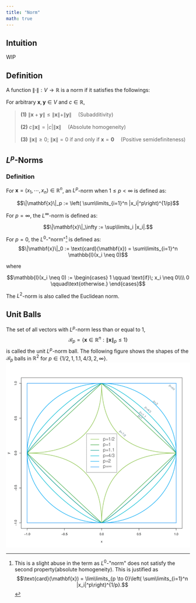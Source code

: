 ```yaml
---
title: "Norm"
math: true
---
```

## Intuition
WIP

## Definition
A function $\|\cdot\|: V\to \mathbb{R}$ is a norm if it satisfies the followings:

For arbitrary $\mathbf{x},\mathbf{y}\in V$ and $c \in \mathbb{R}$,

> **(1)**    $\|\mathbf{x}+\mathbf{y}\| \leq \|\mathbf{x}\| + \|\mathbf{y}\|$ 　(Subadditivity)
>
> **(2)**    $c\|\mathbf{x}\| = |c|\|\mathbf{x}\|$ 　(Absolute homogeneity)
>
> **(3)**    $\|\mathbf{x}\|\geq 0;$ $\|\mathbf{x}\| = 0$ if and only if $\mathbf{x}=\mathbf{0}$ 　(Positive semidefiniteness)

## $L^p$-Norms
### Definition
For $\mathbf{x} = (x_1, \cdots, x_n) \in \mathbb{R}^n$, an $L^p$-norm when $1\leq p < \infty$ is defined as:

$$\|\mathbf{x}\|_p := \left( \sum\limits_{i=1}^n |x_i|^p\right)^{1/p}$$

For $p = \infty$, the $L^\infty$-norm is defined as:

$$\|\mathbf{x}\|_\infty := \sup\limits_i |x_i|.$$

For $p=0$, the $L^0$-"norm"[^-1] is defined as:
$$\|\mathbf{x}\|_0 := \text{card}(\mathbf{x}) = \sum\limits_{i=1}^n \mathbb{I}(x_i \neq 0)$$

where

$$\mathbb{I}(x_i \neq 0) :=
\begin{cases}
1 \qquad \text{if}\; x_i \neq 0\\\\
0 \qquad\text{otherwise.}
\end{cases}$$

The $L^2$-norm is also called the Euclidean norm.

## Unit Balls
The set of all vectors with $L^p$-norm less than or equal to $1$,
$$\mathcal{B}_p = \{\mathbf{x} \in \mathbb{R}^n:\|\mathbf{x}\|_p \leq 1 \}$$
is called the unit $L^p$-norm ball.
The following figure shows the shapes of the $\mathcal{B}_p$ balls in $\mathbb{R}^2$ for $p\in \{1/2, 1, 1.1, 4/3, 2, \infty\}$.
![various-unit-balls](./images/various-unit-balls.png)

[^-1]: This is a slight abuse in the term as $L^0$-"norm" does not satisfy the second property(absolute homogeneity). This is justified as $$\text{card}(\mathbf{x}) = \lim\limits_{p \to 0}\left( \sum\limits_{i=1}^n |x_i|^p\right)^{1/p}.$$